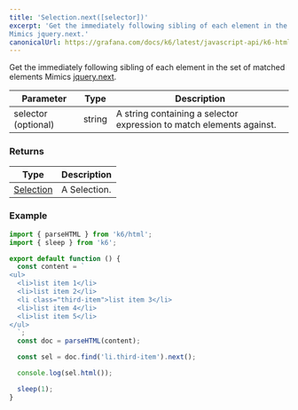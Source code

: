 ```yaml
---
title: 'Selection.next([selector])'
excerpt: 'Get the immediately following sibling of each element in the set of matched elements
Mimics jquery.next.'
canonicalUrl: https://grafana.com/docs/k6/latest/javascript-api/k6-html/selection/selection-next/
---
```


Get the immediately following sibling of each element in the set of matched elements
Mimics [jquery.next](https://api.jquery.com/next/).

| Parameter           | Type   | Description                                                          |
| ------------------- | ------ | -------------------------------------------------------------------- |
| selector (optional) | string | A string containing a selector expression to match elements against. |

### Returns

| Type                                           | Description  |
| ---------------------------------------------- | ------------ |
| [Selection](/javascript-api/k6-html/selection) | A Selection. |

### Example

<CodeGroup labels={[]}>

```javascript
import { parseHTML } from 'k6/html';
import { sleep } from 'k6';

export default function () {
  const content = `
<ul>
  <li>list item 1</li>
  <li>list item 2</li>
  <li class="third-item">list item 3</li>
  <li>list item 4</li>
  <li>list item 5</li>
</ul>
  `;
  const doc = parseHTML(content);

  const sel = doc.find('li.third-item').next();

  console.log(sel.html());

  sleep(1);
}
```

</CodeGroup>
